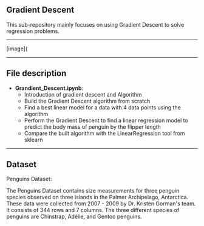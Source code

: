 ## Gradient Descent

This sub-repository mainly focuses on using Gradient Descent to solve regression problems.

---
[image](

---
## File description
* **Grandient_Descent.ipynb**:
    - Introduction of gradient descent and Algorithm
    - Build the Gradient Descent algorithm from scratch
    - Find a best linear model for a data with 4 data points using the algorithm
    - Perform the Gradient Descent to find a linear regression model to predict the body mass of penguin by the flipper length
    - Compare the built algorithm with the LinearRegression tool from sklearn

---
## Dataset

Penguins Dataset:

The Penguins Dataset contains size measurements for three penguin species observed on three islands in the Palmer Archipelago, Antarctica. These data were collected from 2007 - 2009 by Dr. Kristen Gorman's team. It consists of 344 rows and 7 columns. The three different species of penguins are Chinstrap, Adélie, and Gentoo penguins.
